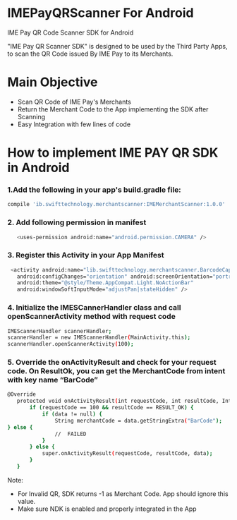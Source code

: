 # IMEPayQRScanner For Android
IME Pay QR Code Scanner SDK for Android



"IME Pay QR Scanner SDK" is designed to be used by the Third Party Apps, to scan the QR Code issued By IME Pay to its Merchants.



# Main Objective

  - Scan QR Code of IME Pay's Merchants
  - Return the Merchant Code to the App implementing the SDK after Scanning
  - Easy Integration with  few lines of code


 
  


# How to implement IME PAY QR SDK in Android 

### 1.Add the following in your app's build.gradle file:
```sh
compile 'ib.swifttechnology.merchantscanner:IMEMerchantScanner:1.0.0'
```

 ### 2. Add following permission in manifest
 ```sh
  	<uses-permission android:name="android.permission.CAMERA" />   
   ```


### 3. Register this Activity in your App Manifest 
```sh
 <activity android:name="lib.swifttechnology.merchantscanner.BarcodeCaptureActivity"     
   android:configChanges="orientation" android:screenOrientation="portrait"     
   android:theme="@style/Theme.AppCompat.Light.NoActionBar" 
   android:windowSoftInputMode="adjustPan|stateHidden" /> 
 ```

 
 ### 4. Initialize the IMESCannerHandler class and call openScannerActivity method with request code
 ```sh
 IMEScannerHandler scannerHandler; 
 scannerHandler = new IMEScannerHandler(MainActivity.this);
 scannerHandler.openScannerActivity(100);
 ```

 
 ### 5. Override the onActivityResult and check for your request code. On ResultOk, you can get the MerchantCode from intent with key name “BarCode”
 ```sh
@Override
    protected void onActivityResult(int requestCode, int resultCode, Intent data) {
        if (requestCode == 100 && resultCode == RESULT_OK) {
            if (data != null) {
                String merchantCode = data.getStringExtra("BarCode");
} else {
                //  FAILED
            }
        } else {
            super.onActivityResult(requestCode, resultCode, data);
        }
    }
```
Note:  
-	For Invalid QR, SDK returns -1 as Merchant Code. App should ignore this value. 
-	Make sure NDK is enabled and properly integrated in the App 
